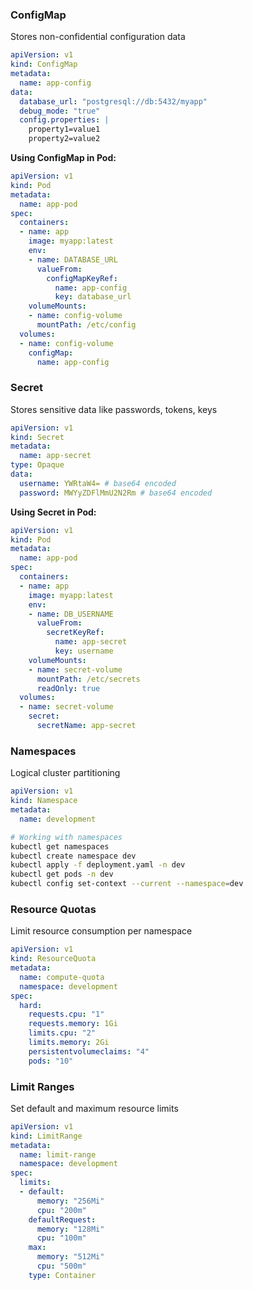 ### ConfigMap

Stores non-confidential configuration data

```yaml
apiVersion: v1
kind: ConfigMap
metadata:
  name: app-config
data:
  database_url: "postgresql://db:5432/myapp"
  debug_mode: "true"
  config.properties: |
    property1=value1
    property2=value2
```

**Using ConfigMap in Pod:**

```yaml
apiVersion: v1
kind: Pod
metadata:
  name: app-pod
spec:
  containers:
  - name: app
    image: myapp:latest
    env:
    - name: DATABASE_URL
      valueFrom:
        configMapKeyRef:
          name: app-config
          key: database_url
    volumeMounts:
    - name: config-volume
      mountPath: /etc/config
  volumes:
  - name: config-volume
    configMap:
      name: app-config
```

### Secret

Stores sensitive data like passwords, tokens, keys

```yaml
apiVersion: v1
kind: Secret
metadata:
  name: app-secret
type: Opaque
data:
  username: YWRtaW4= # base64 encoded
  password: MWYyZDFlMmU2N2Rm # base64 encoded
```

**Using Secret in Pod:**

```yaml
apiVersion: v1
kind: Pod
metadata:
  name: app-pod
spec:
  containers:
  - name: app
    image: myapp:latest
    env:
    - name: DB_USERNAME
      valueFrom:
        secretKeyRef:
          name: app-secret
          key: username
    volumeMounts:
    - name: secret-volume
      mountPath: /etc/secrets
      readOnly: true
  volumes:
  - name: secret-volume
    secret:
      secretName: app-secret
```

### Namespaces

Logical cluster partitioning

```yaml
apiVersion: v1
kind: Namespace
metadata:
  name: development
```

```bash
# Working with namespaces
kubectl get namespaces
kubectl create namespace dev
kubectl apply -f deployment.yaml -n dev
kubectl get pods -n dev
kubectl config set-context --current --namespace=dev
```

### Resource Quotas

Limit resource consumption per namespace

```yaml
apiVersion: v1
kind: ResourceQuota
metadata:
  name: compute-quota
  namespace: development
spec:
  hard:
    requests.cpu: "1"
    requests.memory: 1Gi
    limits.cpu: "2"
    limits.memory: 2Gi
    persistentvolumeclaims: "4"
    pods: "10"
```

### Limit Ranges

Set default and maximum resource limits

```yaml
apiVersion: v1
kind: LimitRange
metadata:
  name: limit-range
  namespace: development
spec:
  limits:
  - default:
      memory: "256Mi"
      cpu: "200m"
    defaultRequest:
      memory: "128Mi"
      cpu: "100m"
    max:
      memory: "512Mi"
      cpu: "500m"
    type: Container
```
